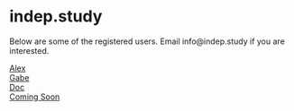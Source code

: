 <div class="content" id="index">
<div class="indep study">
<h1 class="title site">indep.study</h1>
<p class="subtitle">Below are some of the registered users. Email info@indep.study if you are interested.</p>
</div>
<a class="Alex" href="https://is.indep.study">Alex</a><br>
<a class="Gabe" href="https://gabe.indep.study">Gabe</a><br>
<a class="Doc" href="https://indep.study">Doc</a><br>
<a class="NA3" href="https://indep.study">Coming Soon</a><br>
</div>
